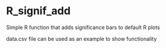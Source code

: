 # R_signif_add
Simple R function that adds significance bars to default R plots

data.csv file can be used as an example to show functionality

